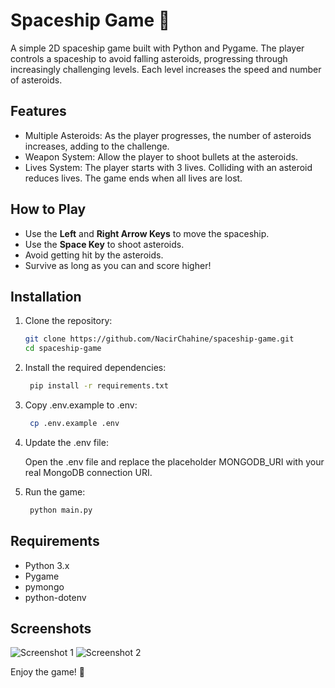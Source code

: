 # Spaceship Game 🚀

A simple 2D spaceship game built with Python and Pygame. The player controls a spaceship to avoid falling asteroids, progressing through increasingly challenging levels. Each level increases the speed and number of asteroids.

## Features
- Multiple Asteroids: As the player progresses, the number of asteroids increases, adding to the challenge.
- Weapon System: Allow the player to shoot bullets at the asteroids.
- Lives System: The player starts with 3 lives. Colliding with an asteroid reduces lives. The game ends when all lives are lost.

## How to Play
- Use the **Left** and **Right Arrow Keys** to move the spaceship.
- Use the **Space Key** to shoot asteroids.
- Avoid getting hit by the asteroids.
- Survive as long as you can and score higher!

## Installation

1. Clone the repository:
   ```bash
   git clone https://github.com/NacirChahine/spaceship-game.git
   cd spaceship-game
   ```
2. Install the required dependencies:
   ```bash
    pip install -r requirements.txt
   ```
3. Copy .env.example to .env:
   ```bash
    cp .env.example .env
   ```
4. Update the .env file:

   Open the .env file and replace the placeholder MONGODB_URI with your real MongoDB connection URI.
5. Run the game:
   ```bash
    python main.py
   ```
## Requirements
- Python 3.x
- Pygame
- pymongo
- python-dotenv

## Screenshots
![Screenshot 1](https://github.com/user-attachments/assets/ebfa4677-dc23-46ca-9d6d-ba52535eea75)
![Screenshot 2](https://github.com/user-attachments/assets/b77670cd-7397-44d2-994c-130f80eaa9b6)


Enjoy the game! 🚀

